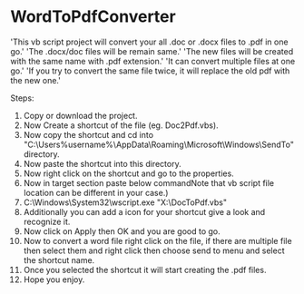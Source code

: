 # WordToPdfConverter
'This vb script project will convert your all .doc or .docx files to .pdf in one go.'
'The .docx/doc files will be remain same.'
'The new files will be created with the same name with .pdf extension.'
'It can convert multiple files at one go.'
'If you try to convert the same file twice, it will replace the old pdf with the new one.'

Steps:
1. Copy or download the project.
2. Now Create a shortcut of the file (eg. Doc2Pdf.vbs).
3. Now copy the shortcut and cd into "C:\Users\%username%\AppData\Roaming\Microsoft\Windows\SendTo" directory.
4. Now paste the shortcut into this directory.
5. Now right click on the shortcut and go to the properties.
6. Now in target section paste below commandNote that vb script file location can be different in your case.)
7. C:\Windows\System32\wscript.exe "X:\DocToPdf.vbs"
8. Additionally you can add a icon for your shortcut give a look and recognize it.
9. Now click on Apply then OK and you are good to go.
10. Now to convert a word file right click on the file, if there are multiple file then  select them and right click then choose send to menu and select the shortcut name.
11. Once you selected the shortcut it will start creating the .pdf files.
12. Hope you enjoy.
